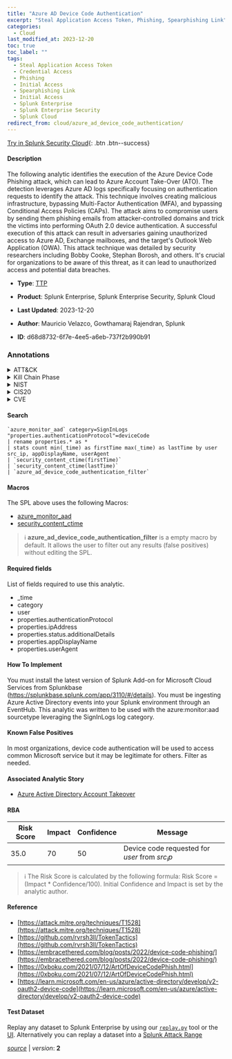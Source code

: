 ```yaml
---
title: "Azure AD Device Code Authentication"
excerpt: "Steal Application Access Token, Phishing, Spearphishing Link"
categories:
  - Cloud
last_modified_at: 2023-12-20
toc: true
toc_label: ""
tags:
  - Steal Application Access Token
  - Credential Access
  - Phishing
  - Initial Access
  - Spearphishing Link
  - Initial Access
  - Splunk Enterprise
  - Splunk Enterprise Security
  - Splunk Cloud
redirect_from: cloud/azure_ad_device_code_authentication/
---
```




[Try in Splunk Security Cloud](https://www.splunk.com/en_us/cyber-security.html){: .btn .btn--success}

#### Description

The following analytic identifies the execution of the Azure Device Code Phishing attack, which can lead to Azure Account Take-Over (ATO). The detection leverages Azure AD logs specifically focusing on authentication requests to identify the attack. This technique involves creating malicious infrastructure, bypassing Multi-Factor Authentication (MFA), and bypassing Conditional Access Policies (CAPs). The attack aims to compromise users by sending them phishing emails from attacker-controlled domains and trick the victims into performing OAuth 2.0 device authentication. A successful execution of this attack can result in adversaries gaining unauthorized access to Azure AD, Exchange mailboxes, and the target&#39;s Outlook Web Application (OWA). This attack technique was detailed by security researchers including Bobby Cooke, Stephan Borosh, and others. It&#39;s crucial for organizations to be aware of this threat, as it can lead to unauthorized access and potential data breaches.

- **Type**: [TTP](https://github.com/splunk/security_content/wiki/Detection-Analytic-Types)
- **Product**: Splunk Enterprise, Splunk Enterprise Security, Splunk Cloud

- **Last Updated**: 2023-12-20
- **Author**: Mauricio Velazco, Gowthamaraj Rajendran,  Splunk
- **ID**: d68d8732-6f7e-4ee5-a6eb-737f2b990b91

### Annotations
<details>
  <summary>ATT&CK</summary>

<div markdown="1">

#### [ATT&CK](https://attack.mitre.org/)

| ID          | Technique   | Tactic         |
| ----------- | ----------- |--------------- |
| [T1528](https://attack.mitre.org/techniques/T1528/) | Steal Application Access Token | Credential Access |

| [T1566](https://attack.mitre.org/techniques/T1566/) | Phishing | Initial Access |

| [T1566.002](https://attack.mitre.org/techniques/T1566/002/) | Spearphishing Link | Initial Access |

</div>
</details>


<details>
  <summary>Kill Chain Phase</summary>

<div markdown="1">

* Exploitation
* Delivery


</div>
</details>


<details>
  <summary>NIST</summary>

<div markdown="1">

* DE.CM



</div>
</details>

<details>
  <summary>CIS20</summary>

<div markdown="1">

* CIS 10



</div>
</details>

<details>
  <summary>CVE</summary>

<div markdown="1">


</div>
</details>


#### Search

```
`azure_monitor_aad` category=SignInLogs "properties.authenticationProtocol"=deviceCode 
| rename properties.* as * 
| stats count min(_time) as firstTime max(_time) as lastTime by user src_ip, appDisplayName, userAgent 
| `security_content_ctime(firstTime)` 
| `security_content_ctime(lastTime)` 
| `azure_ad_device_code_authentication_filter`
```

#### Macros
The SPL above uses the following Macros:
* [azure_monitor_aad](https://github.com/splunk/security_content/blob/develop/macros/azure_monitor_aad.yml)
* [security_content_ctime](https://github.com/splunk/security_content/blob/develop/macros/security_content_ctime.yml)

> :information_source:
> **azure_ad_device_code_authentication_filter** is a empty macro by default. It allows the user to filter out any results (false positives) without editing the SPL.



#### Required fields
List of fields required to use this analytic.
* _time
* category
* user
* properties.authenticationProtocol
* properties.ipAddress
* properties.status.additionalDetails
* properties.appDisplayName
* properties.userAgent



#### How To Implement
You must install the latest version of Splunk Add-on for Microsoft Cloud Services from Splunkbase (https://splunkbase.splunk.com/app/3110/#/details). You must be ingesting Azure Active Directory events into your Splunk environment through an EventHub. This analytic was written to be used with the azure:monitor:aad sourcetype leveraging the SignInLogs log category.
#### Known False Positives
In most organizations, device code authentication will be used to access common Microsoft service but it may be legitimate for others. Filter as needed.

#### Associated Analytic Story
* [Azure Active Directory Account Takeover](/stories/azure_active_directory_account_takeover)




#### RBA

| Risk Score  | Impact      | Confidence   | Message      |
| ----------- | ----------- |--------------|--------------|
| 35.0 | 70 | 50 | Device code requested for $user$ from $src_ip$ |


> :information_source:
> The Risk Score is calculated by the following formula: Risk Score = (Impact * Confidence/100). Initial Confidence and Impact is set by the analytic author.


#### Reference

* [https://attack.mitre.org/techniques/T1528](https://attack.mitre.org/techniques/T1528)
* [https://github.com/rvrsh3ll/TokenTactics](https://github.com/rvrsh3ll/TokenTactics)
* [https://embracethered.com/blog/posts/2022/device-code-phishing/](https://embracethered.com/blog/posts/2022/device-code-phishing/)
* [https://0xboku.com/2021/07/12/ArtOfDeviceCodePhish.html](https://0xboku.com/2021/07/12/ArtOfDeviceCodePhish.html)
* [https://learn.microsoft.com/en-us/azure/active-directory/develop/v2-oauth2-device-code](https://learn.microsoft.com/en-us/azure/active-directory/develop/v2-oauth2-device-code)



#### Test Dataset
Replay any dataset to Splunk Enterprise by using our [`replay.py`](https://github.com/splunk/attack_data#using-replaypy) tool or the [UI](https://github.com/splunk/attack_data#using-ui).
Alternatively you can replay a dataset into a [Splunk Attack Range](https://github.com/splunk/attack_range#replay-dumps-into-attack-range-splunk-server)




[*source*](https://github.com/splunk/security_content/tree/develop/detections/cloud/azure_ad_device_code_authentication.yml) \| *version*: **2**